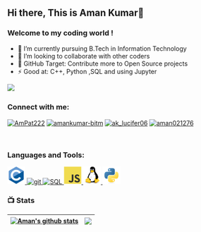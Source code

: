 ## Hi there, This is Aman Kumar👋

### Welcome to my coding world !

- 🌱 I’m currently pursuing B.Tech in Information Technology
- 👯 I’m looking to collaborate with other coders
- 🥅 GitHub Target: Contribute more to Open Source projects
- ⚡ Good at: C++, Python ,SQL and using Jupyter

[![](https://visitcount.itsvg.in/api?id=itzzDeKU&label=Profile%20Views&pretty=true)](https://visitcount.itsvg.in)

<h3 align="left">Connect with me:</h3>
<p align="left">
<a href="https://twitter.com/AmPat222" target="blank"><img align="center" src="https://raw.githubusercontent.com/rahuldkjain/github-profile-readme-generator/master/src/images/icons/Social/twitter.svg" alt="AmPat222" height="30" width="40" /></a>
<a href="https://linkedin.com/in/amankumar-bitm" target="blank"><img align="center" src="https://raw.githubusercontent.com/rahuldkjain/github-profile-readme-generator/master/src/images/icons/Social/linked-in-alt.svg" alt="amankumar-bitm" height="30" width="40" /></a>
<a href="https://instagram.com/ak_lucifer06" target="blank"><img align="center" src="https://raw.githubusercontent.com/rahuldkjain/github-profile-readme-generator/master/src/images/icons/Social/instagram.svg" alt="ak_lucifer06" height="30" width="40" /></a>
<a href="https://auth.geeksforgeeks.org/user/aman021276" target="blank"><img align="center" src="https://raw.githubusercontent.com/rahuldkjain/github-profile-readme-generator/master/src/images/icons/Social/geeks-for-geeks.svg" alt="aman021276" height="30" width="40" /></a>
</p>

<br />

<h3 align="left">Languages and Tools:</h3>
<p align="left"> <a href="https://www.cprogramming.com/" target="_blank"> <img src="https://raw.githubusercontent.com/devicons/devicon/master/icons/c/c-original.svg" alt="c" width="40" height="40"/> </a> <a href="https://git-scm.com/" target="_blank"> <img src="https://www.vectorlogo.zone/logos/git-scm/git-scm-icon.svg" alt="git" width="40" height="40"/> </a> <a href="https://www.mysql.com" target="_blank"> <img src="https://upload.wikimedia.org/wikipedia/de/8/8c/Microsoft_SQL_Server_Logo.svg" alt="SQL" width="40" height="40"/> </a> <a href="https://developer.mozilla.org/en-US/docs/Web/JavaScript" target="_blank"> <img src="https://raw.githubusercontent.com/devicons/devicon/master/icons/javascript/javascript-original.svg" alt="javascript" width="40" height="40"/> </a> <a href="https://www.linux.org/" target="_blank"> <img src="https://raw.githubusercontent.com/devicons/devicon/master/icons/linux/linux-original.svg" alt="linux" width="40" height="40"/> </a> <a href="https://www.python.org" target="_blank"> <img src="https://raw.githubusercontent.com/devicons/devicon/master/icons/python/python-original.svg" alt="python" width="40" height="40"/> </a> </p>

### 📺 Stats

| <a href="https://github.com/itzzDeKU/itzzDeKU"><img align="center" src="https://github-readme-stats.vercel.app/api?username=itzzDeKU&show_icons=true&theme=buefy&hide_border=true" alt="Aman's github stats" /></a> | <a href="https://github.com/itzzDeKU/itzzDeKU"><img align="center" src="https://github-readme-stats.vercel.app/api/top-langs/?username=itzzDeKU&layout=compact&theme=buefy&hide_border=true" /></a> |
| ------------- | ------------- |

<!---
itzzDeKU/itzzDeKU is a ✨ special ✨ repository because its `README.md` (this file) appears on your GitHub profile.
You can click the Preview link to take a look at your changes.
--->
